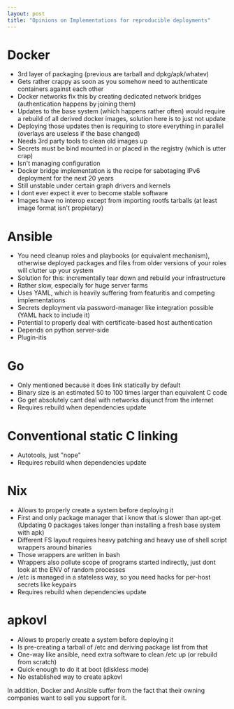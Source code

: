```yaml
---
layout: post
title: "Opinions on Implementations for reproducible deployments"
---
```


# Docker

- 3rd layer of packaging (previous are tarball and dpkg/apk/whatev)
- Gets rather crappy as soon as you somehow need to authenticate containers against each other
- Docker networks fix this by creating dedicated network bridges (authentication happens by joining them)
- Updates to the base system (which happens rather often) would require a rebuild of all derived docker images, solution here is to just not update
- Deploying those updates then is requiring to store everything in parallel (overlays are useless if the base changed)
- Needs 3rd party tools to clean old images up
- Secrets must be bind mounted in or placed in the registry (which is utter crap)
- Isn't managing configuration
- Docker bridge implementation is the recipe for sabotaging IPv6 deployment for the next 20 years
- Still unstable under certain graph drivers and kernels
- I dont ever expect it ever to become stable software
- Images have no interop except from importing rootfs tarballs (at least image format isn't propietary)

# Ansible

- You need cleanup roles and playbooks (or equivalent mechanism), otherwise deployed packages and files from older versions of your roles will clutter up your system
- Solution for this: incrementally tear down and rebuild your infrastructure
- Rather slow, especially for huge server farms
- Uses YAML, which is heavily suffering from featuritis and competing implementations
- Secrets deployment via password-manager like integration possible (YAML hack to include it)
- Potential to properly deal with certificate-based host authentication
- Depends on python server-side
- Plugin-itis

# Go

- Only mentioned because it does link statically by default
- Binary size is an estimated 50 to 100 times larger than equivalent C code
- Go get absolutely cant deal with networks disjunct from the internet
- Requires rebuild when dependencies update

# Conventional static C linking

- Autotools, just "nope"
- Requires rebuild when dependencies update

# Nix

- Allows to properly create a system before deploying it
- First and only package manager that i know that is slower than apt-get (Updating 0 packages takes longer than installing a fresh base system with apk)
- Different FS layout requires heavy patching and heavy use of shell script wrappers around binaries
- Those wrappers are written in bash
- Wrappers also pollute scope of programs started indirectly, just dont look at the ENV of random processes
- /etc is managed in a stateless way, so you need hacks for per-host secrets like keypairs
- Requires rebuild when dependencies update

# apkovl

- Allows to properly create a system before deploying it
- Is pre-creating a tarball of /etc and deriving package list from that
- One-way like ansible, need extra software to clean /etc up (or rebuild from scratch)
- Quick enough to do it at boot (diskless mode)
- No established way to create apkovl

In addition, Docker and Ansible suffer from the fact that their owning companies want to sell you support for it.
